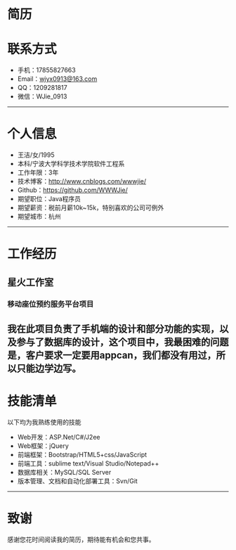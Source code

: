 # 简历

# 联系方式

- 手机：17855827663 
- Email：wjyx0913@163.com 
- QQ：1209281817
- 微信：WJie_0913

---

# 个人信息

 - 王洁/女/1995 
 - 本科/宁波大学科学技术学院软件工程系 
 - 工作年限：3年
 - 技术博客：http://www.cnblogs.com/wwwjie/
 - Github：https://github.com/WWWJie/ 
 - 期望职位：Java程序员
 - 期望薪资：税前月薪10k~15k，特别喜欢的公司可例外
 - 期望城市：杭州

---

# 工作经历

## 星火工作室

### 移动座位预约服务平台项目 
我在此项目负责了手机端的设计和部分功能的实现，以及参与了数据库的设计，这个项目中，我最困难的问题是，客户要求一定要用appcan，我们都没有用过，所以只能边学边写。
---



# 技能清单

以下均为我熟练使用的技能

- Web开发：ASP.Net/C#/J2ee
- Web框架：jQuery 
- 前端框架：Bootstrap/HTML5+css/JavaScript
- 前端工具：sublime text/Visual Studio/Notepad++
- 数据库相关：MySQL/SQL Server
- 版本管理、文档和自动化部署工具：Svn/Git

---

# 致谢
感谢您花时间阅读我的简历，期待能有机会和您共事。